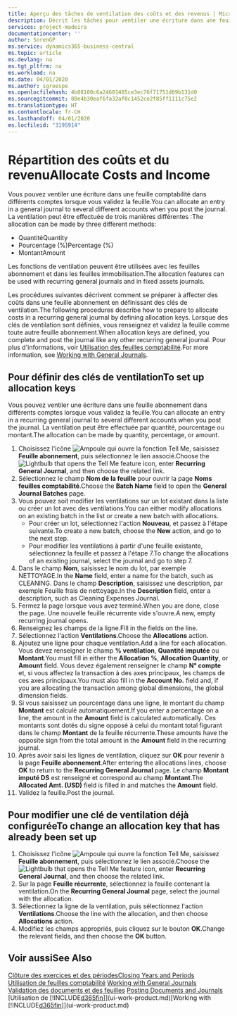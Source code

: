 ```yaml
---
title: Aperçu des tâches de ventilation des coûts et des revenus | Microsoft Docs
description: Décrit les tâches pour ventiler une écriture dans une feuille comptabilité dans différents comptes lorsque vous validez la feuille.
services: project-madeira
documentationcenter: ''
author: SorenGP
ms.service: dynamics365-business-central
ms.topic: article
ms.devlang: na
ms.tgt_pltfrm: na
ms.workload: na
ms.date: 04/01/2020
ms.author: sgroespe
ms.openlocfilehash: 4b08100c6a24681485ce3ec76f71751d69b131d0
ms.sourcegitcommit: 88e4b30eaf6fa32af0c1452ce2f85ff1111c75e2
ms.translationtype: HT
ms.contentlocale: fr-CH
ms.lasthandoff: 04/01/2020
ms.locfileid: "3195914"
---
```

# <a name="allocate-costs-and-income"></a><span data-ttu-id="0cf65-103">Répartition des coûts et du revenu</span><span class="sxs-lookup"><span data-stu-id="0cf65-103">Allocate Costs and Income</span></span>
<span data-ttu-id="0cf65-104">Vous pouvez ventiler une écriture dans une feuille comptabilité dans différents comptes lorsque vous validez la feuille.</span><span class="sxs-lookup"><span data-stu-id="0cf65-104">You can allocate an entry in a general journal to several different accounts when you post the journal.</span></span> <span data-ttu-id="0cf65-105">La ventilation peut être effectuée de trois manières différentes :</span><span class="sxs-lookup"><span data-stu-id="0cf65-105">The allocation can be made by three different methods:</span></span>

* <span data-ttu-id="0cf65-106">Quantité</span><span class="sxs-lookup"><span data-stu-id="0cf65-106">Quantity</span></span>
* <span data-ttu-id="0cf65-107">Pourcentage (%)</span><span class="sxs-lookup"><span data-stu-id="0cf65-107">Percentage (%)</span></span>
* <span data-ttu-id="0cf65-108">Montant</span><span class="sxs-lookup"><span data-stu-id="0cf65-108">Amount</span></span>

<span data-ttu-id="0cf65-109">Les fonctions de ventilation peuvent être utilisées avec les feuilles abonnement et dans les feuilles immobilisation.</span><span class="sxs-lookup"><span data-stu-id="0cf65-109">The allocation features can be used with recurring general journals and in fixed assets journals.</span></span>
<!--You can also distribute the cost or revenue of a line to an intercompany partner when you post a sales or purchase document. When you post the document, a line will be posted in your general journal, and a corresponding line will be created in the intercompany outbox.-->

<span data-ttu-id="0cf65-110">Les procédures suivantes décrivent comment se préparer à affecter des coûts dans une feuille abonnement en définissant des clés de ventilation.</span><span class="sxs-lookup"><span data-stu-id="0cf65-110">The following procedures describe how to prepare to allocate costs in a recurring general journal by defining allocation keys.</span></span> <span data-ttu-id="0cf65-111">Lorsque des clés de ventilation sont définies, vous renseignez et validez la feuille comme toute autre feuille abonnement.</span><span class="sxs-lookup"><span data-stu-id="0cf65-111">When allocation keys are defined, you complete and post the journal like any other recurring general journal.</span></span> <span data-ttu-id="0cf65-112">Pour plus d'informations, voir [Utilisation des feuilles comptabilité](ui-work-general-journals.md).</span><span class="sxs-lookup"><span data-stu-id="0cf65-112">For more information, see [Working with General Journals](ui-work-general-journals.md).</span></span>

## <a name="to-set-up-allocation-keys"></a><span data-ttu-id="0cf65-113">Pour définir des clés de ventilation</span><span class="sxs-lookup"><span data-stu-id="0cf65-113">To set up allocation keys</span></span>
<span data-ttu-id="0cf65-114">Vous pouvez ventiler une écriture dans une feuille abonnement dans différents comptes lorsque vous validez la feuille.</span><span class="sxs-lookup"><span data-stu-id="0cf65-114">You can allocate an entry in a recurring general journal to several different accounts when you post the journal.</span></span> <span data-ttu-id="0cf65-115">La ventilation peut être effectuée par quantité, pourcentage ou montant.</span><span class="sxs-lookup"><span data-stu-id="0cf65-115">The allocation can be made by quantity, percentage, or amount.</span></span>
1. <span data-ttu-id="0cf65-116">Choisissez l'icône ![Ampoule qui ouvre la fonction Tell Me](media/ui-search/search_small.png "Dites-moi ce que vous voulez faire"), saisissez **Feuille abonnement**, puis sélectionnez le lien associé.</span><span class="sxs-lookup"><span data-stu-id="0cf65-116">Choose the ![Lightbulb that opens the Tell Me feature](media/ui-search/search_small.png "Tell me what you want to do") icon, enter **Recurring General Journal**, and then choose the related link.</span></span>
2. <span data-ttu-id="0cf65-117">Sélectionnez le champ **Nom de la feuille** pour ouvrir la page **Noms feuilles comptabilité**.</span><span class="sxs-lookup"><span data-stu-id="0cf65-117">Choose the **Batch Name** field to open the **General Journal Batches** page.</span></span>
3. <span data-ttu-id="0cf65-118">Vous pouvez soit modifier les ventilations sur un lot existant dans la liste ou créer un lot avec des ventilations.</span><span class="sxs-lookup"><span data-stu-id="0cf65-118">You can either modify allocations on an existing batch in the list or create a new batch with allocations.</span></span>
   * <span data-ttu-id="0cf65-119">Pour créer un lot, sélectionnez l'action **Nouveau**, et passez à l'étape suivante.</span><span class="sxs-lookup"><span data-stu-id="0cf65-119">To create a new batch, choose the **New** action, and go to the next step.</span></span>
   * <span data-ttu-id="0cf65-120">Pour modifier les ventilations à partir d'une feuille existante, sélectionnez la feuille et passez à l'étape 7.</span><span class="sxs-lookup"><span data-stu-id="0cf65-120">To change the allocations of an existing journal, select the journal and go to step 7.</span></span>    
4. <span data-ttu-id="0cf65-121">Dans le champ **Nom**, saisissez le nom du lot, par exemple NETTOYAGE.</span><span class="sxs-lookup"><span data-stu-id="0cf65-121">In the **Name** field, enter a name for the batch, such as CLEANING.</span></span> <span data-ttu-id="0cf65-122">Dans le champ **Description**, saisissez une description, par exemple Feuille frais de nettoyage.</span><span class="sxs-lookup"><span data-stu-id="0cf65-122">In the **Description** field, enter a description, such as Cleaning Expenses Journal.</span></span>
5. <span data-ttu-id="0cf65-123">Fermez la page lorsque vous avez terminé.</span><span class="sxs-lookup"><span data-stu-id="0cf65-123">When you are done, close the page.</span></span> <span data-ttu-id="0cf65-124">Une nouvelle feuille récurrente vide s'ouvre.</span><span class="sxs-lookup"><span data-stu-id="0cf65-124">A new, empty recurring journal opens.</span></span>
6. <span data-ttu-id="0cf65-125">Renseignez les champs de la ligne.</span><span class="sxs-lookup"><span data-stu-id="0cf65-125">Fill in the fields on the line.</span></span>
7. <span data-ttu-id="0cf65-126">Sélectionnez l'action **Ventilations**.</span><span class="sxs-lookup"><span data-stu-id="0cf65-126">Choose the **Allocations** action.</span></span>
8. <span data-ttu-id="0cf65-127">Ajoutez une ligne pour chaque ventilation.</span><span class="sxs-lookup"><span data-stu-id="0cf65-127">Add a line for each allocation.</span></span> <span data-ttu-id="0cf65-128">Vous devez renseigner le champ **% ventilation**, **Quantité imputée** ou **Montant**.</span><span class="sxs-lookup"><span data-stu-id="0cf65-128">You must fill in either the **Allocation %**, **Allocation Quantity**, or **Amount** field.</span></span> <span data-ttu-id="0cf65-129">Vous devez également renseigner le champ **N° compte** et, si vous affectez la transaction à des axes principaux, les champs de ces axes principaux.</span><span class="sxs-lookup"><span data-stu-id="0cf65-129">You must also fill in the **Account No.** field and, if you are allocating the transaction among global dimensions, the global dimension fields.</span></span>
9. <span data-ttu-id="0cf65-130">Si vous saisissez un pourcentage dans une ligne, le montant du champ **Montant** est calculé automatiquement.</span><span class="sxs-lookup"><span data-stu-id="0cf65-130">If you enter a percentage on a line, the amount in the **Amount** field is calculated automatically.</span></span> <span data-ttu-id="0cf65-131">Ces montants sont dotés du signe opposé à celui du montant total figurant dans le champ **Montant** de la feuille récurrente.</span><span class="sxs-lookup"><span data-stu-id="0cf65-131">These amounts have the opposite sign from the total amount in the **Amount** field in the recurring journal.</span></span>
10. <span data-ttu-id="0cf65-132">Après avoir saisi les lignes de ventilation, cliquez sur **OK** pour revenir à la page **Feuille abonnement**.</span><span class="sxs-lookup"><span data-stu-id="0cf65-132">After entering the allocations lines, choose **OK** to return to the **Recurring General Journal** page.</span></span> <span data-ttu-id="0cf65-133">Le champ **Montant imputé DS** est renseigné et correspond au champ **Montant**.</span><span class="sxs-lookup"><span data-stu-id="0cf65-133">The **Allocated Amt. (USD)** field is filled in and matches the **Amount** field.</span></span>
11. <span data-ttu-id="0cf65-134">Validez la feuille.</span><span class="sxs-lookup"><span data-stu-id="0cf65-134">Post the journal.</span></span>

## <a name="to-change-an-allocation-key-that-has-already-been-set-up"></a><span data-ttu-id="0cf65-135">Pour modifier une clé de ventilation déjà configurée</span><span class="sxs-lookup"><span data-stu-id="0cf65-135">To change an allocation key that has already been set up</span></span>
1. <span data-ttu-id="0cf65-136">Choisissez l'icône ![Ampoule qui ouvre la fonction Tell Me](media/ui-search/search_small.png "Dites-moi ce que vous voulez faire"), saisissez **Feuille abonnement**, puis sélectionnez le lien associé.</span><span class="sxs-lookup"><span data-stu-id="0cf65-136">Choose the ![Lightbulb that opens the Tell Me feature](media/ui-search/search_small.png "Tell me what you want to do") icon, enter **Recurring General Journal**, and then choose the related link.</span></span>
2. <span data-ttu-id="0cf65-137">Sur la page **Feuille récurrente**, sélectionnez la feuille contenant la ventilation.</span><span class="sxs-lookup"><span data-stu-id="0cf65-137">On the **Recurring General Journal** page, select the journal with the allocation.</span></span>
3. <span data-ttu-id="0cf65-138">Sélectionnez la ligne de la ventilation, puis sélectionnez l'action **Ventilations**.</span><span class="sxs-lookup"><span data-stu-id="0cf65-138">Choose the line with the allocation, and then choose **Allocations** action.</span></span>
4. <span data-ttu-id="0cf65-139">Modifiez les champs appropriés, puis cliquez sur le bouton **OK**.</span><span class="sxs-lookup"><span data-stu-id="0cf65-139">Change the relevant fields, and then choose the **OK** button.</span></span>

## <a name="see-also"></a><span data-ttu-id="0cf65-140">Voir aussi</span><span class="sxs-lookup"><span data-stu-id="0cf65-140">See Also</span></span>
[<span data-ttu-id="0cf65-141">Clôture des exercices et des périodes</span><span class="sxs-lookup"><span data-stu-id="0cf65-141">Closing Years and Periods</span></span>](year-close-years-periods.md)  
<span data-ttu-id="0cf65-142">[Utilisation de feuilles comptabilité](ui-work-general-journals.md)  </span><span class="sxs-lookup"><span data-stu-id="0cf65-142">[Working with General Journals](ui-work-general-journals.md)  </span></span>  
<span data-ttu-id="0cf65-143">[Validation des documents et des feuilles](ui-post-documents-journals.md)  </span><span class="sxs-lookup"><span data-stu-id="0cf65-143">[Posting Documents and Journals](ui-post-documents-journals.md)  </span></span>  
<span data-ttu-id="0cf65-144">[Utilisation de [!INCLUDE[d365fin](includes/d365fin_md.md)]](ui-work-product.md)</span><span class="sxs-lookup"><span data-stu-id="0cf65-144">[Working with [!INCLUDE[d365fin](includes/d365fin_md.md)]](ui-work-product.md)</span></span>
